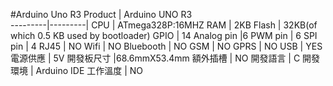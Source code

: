 #Arduino Uno R3 
Product | Arduino UNO R3  
---------|---------|
CPU |	ATmega328P:16MHZ 
RAM |	2KB 
Flash |	32KB(of which 0.5 KB used by bootloader)
GPIO |	14 
Analog pin |6
PWM pin | 6
SPI pin | 4
RJ45 |	NO
Wifi |	NO 
Bluebooth |	NO
GSM |	NO 
GPRS |	NO
USB |	YES 
電源供應 |	5V
開發板尺寸 |68.6mmX53.4mm 
額外插槽 |	NO
開發語言 |	C 
開發環境 |	Arduino IDE
工作溫度 | NO
